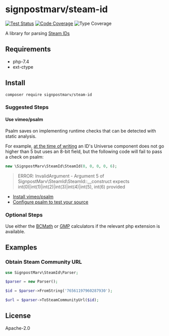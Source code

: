 # signpostmarv/steam-id
[![Test Status](https://github.com/SignpostMarv/steam-id/workflows/Tests/badge.svg)](https://github.com/SignpostMarv/steam-id/actions) [![Code Coverage](https://coveralls.io/repos/github/SignpostMarv/steam-id/badge.svg?branch=master)](https://coveralls.io/github/SignpostMarv/steam-id?branch=master) ![Type Coverage](https://shepherd.dev/github/SignpostMarv/steam-id/coverage.svg)

A library for parsing [Steam IDs](https://developer.valvesoftware.com/wiki/SteamID)

## Requirements
* php-7.4
* ext-ctype

## Install
`composer require signpostmarv/steam-id`

### Suggested Steps

#### Use vimeo/psalm
Psalm saves on implementing runtime checks that can be detected with static analysis.

For example, [at the time of writing](https://developer.valvesoftware.com/w/index.php?title=SteamID&oldid=228298) an ID's Universe component does not go higher than 5 but uses an 8-bit field, but the following code will fail to pass a check on psalm:
```php
new \SignpostMarv\SteamId\SteamId(0, 0, 0, 0, 6);
```
> ERROR: InvalidArgument - Argument 5 of SignpostMarv\SteamId\SteamId::__construct expects int(0)|int(1)|int(2)|int(3)|int(4)|int(5), int(6) provided

* [Install vimeo/psalm](https://psalm.dev/docs/running_psalm/installation/)
* [Configure psalm to test your source](https://psalm.dev/docs/running_psalm/configuration/#ltprojectfilesgt)

### Optional Steps
Use either the [BCMath](https://github.com/signpostmarv/brick-math-base-convert-bcmath) or [GMP](https://github.com/signpostmarv/brick-math-base-convert-gmp) calculators if the relevant php extension is available.

## Examples

### Obtain Steam Community URL
```php
use SignpostMarv\SteamId\Parser;

$parser = new Parser();

$id = $parser->FromString('76561197960287930');

$url = $parser->ToSteamCommunityUrl($id);
```

## License
Apache-2.0
